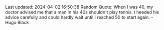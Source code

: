 Last updated: 2024-04-02 16:50:38
Random Quote: When I was 40, my doctor advised me that a man in his 40s shouldn't play tennis. I heeded his advice carefully and could hardly wait until I reached 50 to start again. - Hugo Black